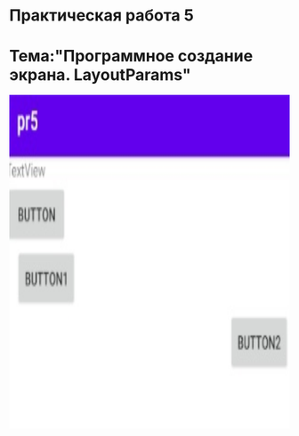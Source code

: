 Практическая работа 5
================================================
Тема:"Программное создание экрана. LayoutParams"
================================================
 <img src="1.jpg" height="600">
